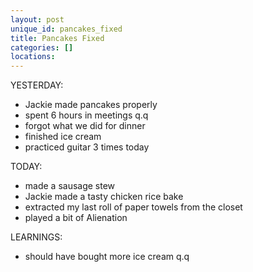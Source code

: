 ```yaml
---
layout: post
unique_id: pancakes_fixed
title: Pancakes Fixed
categories: []
locations: 
---
```


YESTERDAY:
* Jackie made pancakes properly
* spent 6 hours in meetings q.q
* forgot what we did for dinner
* finished ice cream
* practiced guitar 3 times today

TODAY:
* made a sausage stew
* Jackie made a tasty chicken rice bake
* extracted my last roll of paper towels from the closet
* played a bit of Alienation

LEARNINGS:
* should have bought more ice cream q.q

